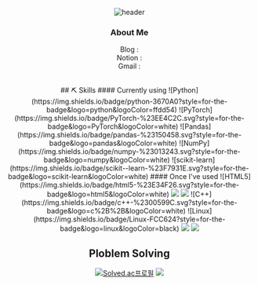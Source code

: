 
<div align="center">
  
  ![header](https://capsule-render.vercel.app/api?type=wave&color=auto)

  
  ### About Me
  Blog : 
  <br/>
  Notion :
  <br/>
  Gmail : 
  <br/>

  
  
  <br/>
  ## ⛏ Skills
  #### Currently using
    ![Python](https://img.shields.io/badge/python-3670A0?style=for-the-badge&logo=python&logoColor=ffdd54)
    ![PyTorch](https://img.shields.io/badge/PyTorch-%23EE4C2C.svg?style=for-the-badge&logo=PyTorch&logoColor=white)
    ![Pandas](https://img.shields.io/badge/pandas-%23150458.svg?style=for-the-badge&logo=pandas&logoColor=white)
    ![NumPy](https://img.shields.io/badge/numpy-%23013243.svg?style=for-the-badge&logo=numpy&logoColor=white)
    ![scikit-learn](https://img.shields.io/badge/scikit--learn-%23F7931E.svg?style=for-the-badge&logo=scikit-learn&logoColor=white)
  #### Once I've used
    ![HTML5](https://img.shields.io/badge/html5-%23E34F26.svg?style=for-the-badge&logo=html5&logoColor=white)
    <img src="https://img.shields.io/badge/css-1572B6?style=for-the-badge&logo=css3&logoColor=white"> 
    <img src="https://img.shields.io/badge/bootstrap-7952B3?style=for-the-badge&logo=bootstrap&logoColor=white">
    ![C++](https://img.shields.io/badge/c++-%2300599C.svg?style=for-the-badge&logo=c%2B%2B&logoColor=white)
    ![Linux](https://img.shields.io/badge/Linux-FCC624?style=for-the-badge&logo=linux&logoColor=black)
    <img src="https://img.shields.io/badge/flask-000000?style=for-the-badge&logo=flask&logoColor=white">
    <img src="https://img.shields.io/badge/mongoDB-47A248?style=for-the-badge&logo=MongoDB&logoColor=white">

  ## Ploblem Solving
  [![Solved.ac프로필](http://mazassumnida.wtf/api/generate_badge?boj=jinsig98)](https://solved.ac/jinsig98)
  <img src="http://mazandi.herokuapp.com/api?handle=jinsig98&theme=warm"/>
  
</div>
